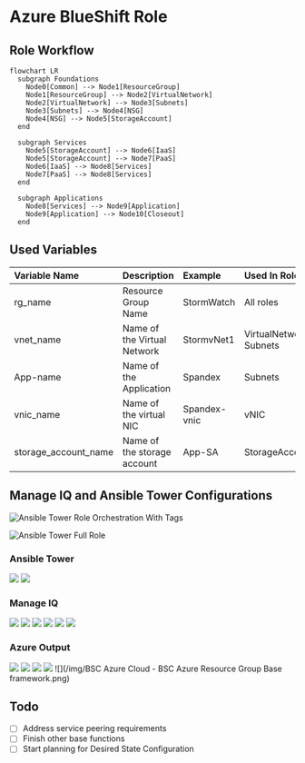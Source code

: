 # Azure BlueShift Role

## Role Workflow

```mermaid
flowchart LR
  subgraph Foundations
    Node0[Common] --> Node1[ResourceGroup]
    Node1[ResourceGroup] --> Node2[VirtualNetwork]
    Node2[VirtualNetwork] --> Node3[Subnets]
    Node3[Subnets] --> Node4[NSG]
    Node4[NSG] --> Node5[StorageAccount]
  end
  
  subgraph Services
    Node5[StorageAccount] --> Node6[IaaS]
    Node5[StorageAccount] --> Node7[PaaS]
    Node6[IaaS] --> Node8[Services]
    Node7[PaaS] --> Node8[Services]
  end
  
  subgraph Applications
    Node8[Services] --> Node9[Application]
    Node9[Application] --> Node10[Closeout]
  end
```

## Used Variables

| Variable Name | Description | Example | Used In Role |
| :--- | :--- | :--- | :--- |
| rg_name | Resource Group Name | StormWatch | All roles |
| vnet_name | Name of the Virtual Network | StormvNet1 | VirtualNetwork, Subnets |
| App-name | Name of the Application | Spandex | Subnets |
| vnic_name | Name of the virtual NIC | Spandex-vnic | vNIC |
| storage_account_name | Name of the storage account | App-SA | StorageAccount |

## Manage IQ and Ansible Tower Configurations

![Ansible Tower Role Orchestration With Tags](/img/Azure-BlueShift-Role-Orchestration-Tag-Tower.png)

![Ansible Tower Full Role](/img/Azure-BlueShift-Role-Tower.png)

### Ansible Tower
![](/img/Ansible-Tower-Job-Output.png)
![](/img/Ansible-Tower-Job_submission-MIQ.png)

### Manage IQ
![](/img/ManageIQ-Ansible-Tower-Full-Role-Job-Template.png)
![](/img/ManageIQ-Ansible-Tower-Service-Catalog-Item-BSFull-Detail-Order-Survey.png)
![](/img/ManageIQ-Ansible-Tower-Service-Catalog-Item-BSFull-Detail-Order.png)
![](/img/ManageIQ-Ansible-Tower-Service-Catalog-Item-BSFull-Edit-Config.png)
![](/img/ManageIQ-Ansible-Tower-Service-Catalog-Item-BSFull.png)
![](/img/MIQ-Provisioned-Services.png)

### Azure Output
![](/img/Azure-BlueShift-Role-Orchestration-Tag-Tower.png)
![](/img/Azure-provisioned-rg-detailed.png)
![](/img/Azure-provisioned-rg.png)
![](/img/Azure-vnet-MIQ.png)
![](/img/BSC Azure Cloud  - BSC Azure Resource Group Base framework.png)













## Todo

- [ ] Address service peering requirements
- [ ] Finish other base functions
- [ ] Start planning for Desired State Configuration
